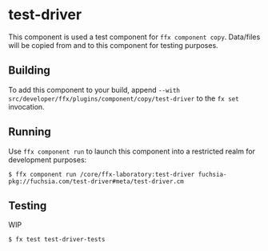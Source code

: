 # test-driver

This component is used a test component for `ffx component copy`. Data/files will be copied from and to this component for testing purposes.

## Building

To add this component to your build, append
`--with src/developer/ffx/plugins/component/copy/test-driver`
to the `fx set` invocation.

## Running

Use `ffx component run` to launch this component into a restricted realm
for development purposes:

```
$ ffx component run /core/ffx-laboratory:test-driver fuchsia-pkg://fuchsia.com/test-driver#meta/test-driver.cm
```

## Testing

WIP

```
$ fx test test-driver-tests
```

